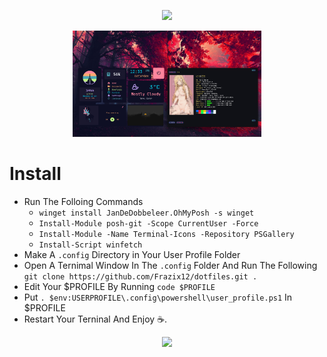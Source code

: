 <p align="center">
  <img src="https://capsule-render.vercel.app/api?text=Frazix12/dotfiles!🕹️&animation=fadeIn&type=waving&color=gradient&height=100"/>
</p>
<p align="center">
  <img src="./docs/pic.png" width="60%">
</p>

# Install

- Run The Folloing Commands
  - ```winget install JanDeDobbeleer.OhMyPosh -s winget```
  - ```Install-Module posh-git -Scope CurrentUser -Force```
  - ```Install-Module -Name Terminal-Icons -Repository PSGallery```
  - ```Install-Script winfetch```
- Make A `.config` Directory in Your User Profile Folder
- Open A Ternimal Window In The `.config` Folder And Run The Following ```git clone https://github.com/Frazix12/dotfiles.git .```
- Edit Your $PROFILE By Running `code $PROFILE`
- Put `. $env:USERPROFILE\.config\powershell\user_profile.ps1` In $PROFILE
- Restart Your Terninal And Enjoy ☕.

<p align="center">
  <img src="https://capsule-render.vercel.app/api?type=waving&color=gradient&height=100&section=footer"/>
</p>
